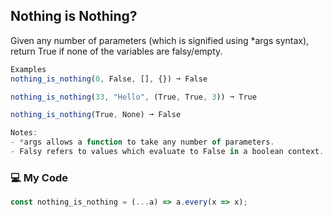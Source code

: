 ## Nothing is Nothing?
Given any number of parameters (which is signified using *args syntax), return True if none of the variables are falsy/empty.
```js
Examples
nothing_is_nothing(0, False, [], {}) ➞ False

nothing_is_nothing(33, "Hello", (True, True, 3)) ➞ True

nothing_is_nothing(True, None) ➞ False

Notes:
- *args allows a function to take any number of parameters.
- Falsy refers to values which evaluate to False in a boolean context. This includes (but is not limited to) variables such as 0, False, None, empty sets, lists and tuples.
```
### :computer: My Code
```js
const nothing_is_nothing = (...a) => a.every(x => x);
```
